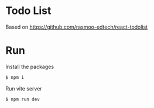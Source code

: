 # Todo List

Based on https://github.com/rasmoo-edtech/react-todolist

# Run

Install the packages
```bash
$ npm i
```
Run vite server
```bash
$ npm run dev
```